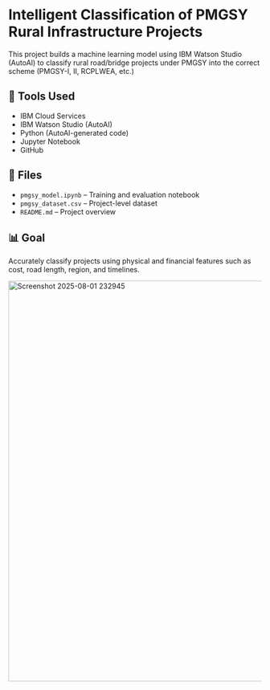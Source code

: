 # Intelligent Classification of PMGSY Rural Infrastructure Projects

This project builds a machine learning model using IBM Watson Studio (AutoAI)
to classify rural road/bridge projects under PMGSY into the correct scheme (PMGSY-I, II, RCPLWEA, etc.)

## 🔧 Tools Used
- IBM Cloud Services
- IBM Watson Studio (AutoAI)
- Python (AutoAI-generated code)
- Jupyter Notebook
- GitHub

## 📁 Files
- `pmgsy_model.ipynb` – Training and evaluation notebook
- `pmgsy_dataset.csv` – Project-level dataset
- `README.md` – Project overview

## 📊 Goal
Accurately classify projects using physical and financial features such as cost, road length, region, and timelines.



<img width="1758" height="798" alt="Screenshot 2025-08-01 232945" src="https://github.com/user-attachments/assets/584f55a7-9ceb-4e0c-a338-06c317f1ea70" />
